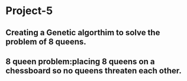 # Project-5
## Creating a Genetic algorthim to solve the problem of 8 queens.
## 8 queen problem:placing 8 queens on a chessboard so no queens threaten each other.
